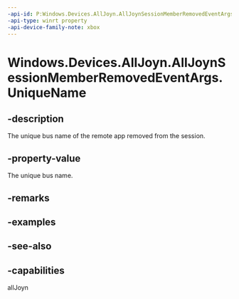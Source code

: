 ```yaml
---
-api-id: P:Windows.Devices.AllJoyn.AllJoynSessionMemberRemovedEventArgs.UniqueName
-api-type: winrt property
-api-device-family-note: xbox
---
```


<!-- Property syntax
public string UniqueName { get; }
-->

# Windows.Devices.AllJoyn.AllJoynSessionMemberRemovedEventArgs.UniqueName

## -description
The unique bus name of the remote app removed from the session.

## -property-value
The unique bus name.

## -remarks

## -examples

## -see-also


## -capabilities
allJoyn
